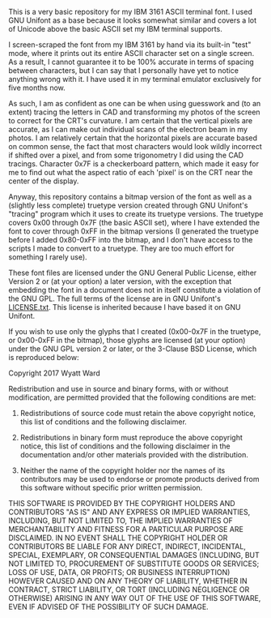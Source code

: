 This is a very basic repository for my IBM 3161 ASCII terminal font.
I used GNU Unifont as a base because it looks somewhat similar and covers a lot
of Unicode above the basic ASCII set my IBM terminal supports.

I screen-scraped the font from my IBM 3161 by hand via its built-in "test"
mode, where it prints out its entire ASCII character set on a single screen. As
a result, I cannot guarantee it to be 100% accurate in terms of spacing between
characters, but I can say that I personally have yet to notice anything wrong
with it. I have used it in my terminal emulator exclusively for five months now.

As such, I am as confident as one can be when using guesswork and (to an extent)
tracing the letters in CAD and transforming my photos of the screen to correct
for the CRT's curvature. I am certain that the vertical pixels are accurate, as
I can make out individual scans of the electron beam in my photos. I am
relatively certain that the horizontal pixels are accurate based on common
sense, the fact that most characters would look wildly incorrect if shifted
over a pixel, and from some trigonometry I did using the CAD tracings. Character
0x7F is a checkerboard pattern, which made it easy for me to find out what the
aspect ratio of each 'pixel' is on the CRT near the center of the display.

Anyway, this repository contains a bitmap version of the font as well as a
(slightly less complete) truetype version created through GNU Unifont's
"tracing" program which it uses to create its truetype versions. The truetype
covers 0x00 through 0x7F (the basic ASCII set), where I have extended the font
to cover through 0xFF in the bitmap versions (I generated the truetype before
I added 0x80-0xFF into the bitmap, and I don't have access to the scripts I made
to convert to a truetype. They are too much effort for something I rarely use).

These font files are licensed under the GNU General Public License, either
Version 2 or (at your option) a later version, with the exception that
embedding the font in a document does not in itself constitute a violation of
the GNU GPL. The full terms of the license are in GNU Unifont's
[LICENSE.txt](http://unifoundry.com/LICENSE.txt). This license is inherited
because I have based it on GNU Unifont.

If you wish to use only the glyphs that I created (0x00-0x7F in the truetype, or
0x00-0xFF in the bitmap), those glyphs are licensed (at your option) under the
GNU GPL version 2 or later, or the 3-Clause BSD License, which is reproduced
below:


Copyright 2017 Wyatt Ward

Redistribution and use in source and binary forms, with or without
modification, are permitted provided that the following conditions are met:

1. Redistributions of source code must retain the above copyright notice, this
list of conditions and the following disclaimer.

2. Redistributions in binary form must reproduce the above copyright notice,
this list of conditions and the following disclaimer in the documentation
and/or other materials provided with the distribution.

3. Neither the name of the copyright holder nor the names of its contributors
may be used to endorse or promote products derived from this software without
specific prior written permission.

THIS SOFTWARE IS PROVIDED BY THE COPYRIGHT HOLDERS AND CONTRIBUTORS "AS IS"
AND ANY EXPRESS OR IMPLIED WARRANTIES, INCLUDING, BUT NOT LIMITED TO, THE
IMPLIED WARRANTIES OF MERCHANTABILITY AND FITNESS FOR A PARTICULAR PURPOSE ARE
DISCLAIMED. IN NO EVENT SHALL THE COPYRIGHT HOLDER OR CONTRIBUTORS BE LIABLE
FOR ANY DIRECT, INDIRECT, INCIDENTAL, SPECIAL, EXEMPLARY, OR CONSEQUENTIAL
DAMAGES (INCLUDING, BUT NOT LIMITED TO, PROCUREMENT OF SUBSTITUTE GOODS OR
SERVICES; LOSS OF USE, DATA, OR PROFITS; OR BUSINESS INTERRUPTION) HOWEVER
CAUSED AND ON ANY THEORY OF LIABILITY, WHETHER IN CONTRACT, STRICT LIABILITY,
OR TORT (INCLUDING NEGLIGENCE OR OTHERWISE) ARISING IN ANY WAY OUT OF THE USE
OF THIS SOFTWARE, EVEN IF ADVISED OF THE POSSIBILITY OF SUCH DAMAGE.

